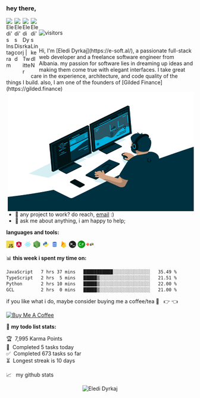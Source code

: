 ### hey there,

<a href="https://www.instagram.com/edyrkaj/">
  <img align="left" alt="Eledi's Instagram" width="22px" src="https://raw.githubusercontent.com/hussainweb/hussainweb/main/icons/instagram.png" />
</a>
<a href="https://discord.gg/eNjDhYXV">
  <img align="left" alt="Eledi's Discord" width="22px" src="https://raw.githubusercontent.com/peterthehan/peterthehan/master/assets/discord.svg" />
</a>
<a href="https://twitter.com/edyrkaj">
  <img align="left" alt="Eledi Dyrkaj | Twitter" width="22px" src="https://raw.githubusercontent.com/peterthehan/peterthehan/master/assets/twitter.svg" />
</a>
<a href="https://www.linkedin.com/in/eledidyrkaj/">
  <img align="left" alt="Eledi's LinkedIN" width="22px" src="https://raw.githubusercontent.com/peterthehan/peterthehan/master/assets/linkedin.svg" />
</a>
</br>

![visitors](https://api.visitorbadge.io/api/visitors?path=https%3A%2F%2Fgithub.com%2Fedyrkaj%2Fedyrkaj&label=visitors&labelColor=%232ccce4&countColor=%23697689&style=flat)

<br />
Hi, I'm [Eledi Dyrkaj](https://e-soft.al/), a passionate full-stack web developer and a freelance software engineer from Albania. my passion for software lies in dreaming up ideas and making them come true with elegant interfaces. I take great care in the experience, architecture, and code quality of the things I build.
also, I am one of the founders of [Gilded Finance](https://gilded.finance)

<img align="right" alt="GIF" src="https://github.com/edyrkaj/edyrkaj/blob/main/coding.gif?raw=true" width="500" height="320" />

- 💼 any project to work? do reach, [email](mailto:eledi.dyrkaj@e-soft.al) :)
- 💬 ask me about anything, i am happy to help;

**languages and tools:**

<code><img height="20" src="https://raw.githubusercontent.com/github/explore/80688e429a7d4ef2fca1e82350fe8e3517d3494d/topics/javascript/javascript.png"></code>
<code><img height="20" src="https://raw.githubusercontent.com/github/explore/80688e429a7d4ef2fca1e82350fe8e3517d3494d/topics/angular/angular.png"></code>
<code><img height="20" src="https://raw.githubusercontent.com/github/explore/80688e429a7d4ef2fca1e82350fe8e3517d3494d/topics/react/react.png"></code>
<code><img height="20" src="https://raw.githubusercontent.com/github/explore/80688e429a7d4ef2fca1e82350fe8e3517d3494d/topics/nodejs/nodejs.png"></code>
<code><img height="20" src="https://raw.githubusercontent.com/github/explore/80688e429a7d4ef2fca1e82350fe8e3517d3494d/topics/python/python.png"></code>
<code><img height="20" src="https://raw.githubusercontent.com/github/explore/80688e429a7d4ef2fca1e82350fe8e3517d3494d/topics/sql/sql.png"></code>
<code><img height="20" src="https://raw.githubusercontent.com/github/explore/80688e429a7d4ef2fca1e82350fe8e3517d3494d/topics/firebase/firebase.png"></code>
<code><img height="20" src="https://raw.githubusercontent.com/github/explore/80688e429a7d4ef2fca1e82350fe8e3517d3494d/topics/terminal/terminal.png"></code>
<code><img height="20" src="https://raw.githubusercontent.com/github/explore/80688e429a7d4ef2fca1e82350fe8e3517d3494d/topics/csharp/csharp.png"></code>
<code><img height="20" src="https://raw.githubusercontent.com/github/explore/80688e429a7d4ef2fca1e82350fe8e3517d3494d/topics/git/git.png"></code>
<!-- <code><img height="20" src="https://raw.githubusercontent.com/github/explore/80688e429a7d4ef2fca1e82350fe8e3517d3494d/topics/mysql/mysql.png"></code> -->
<!-- <code><img height="20" src="https://raw.githubusercontent.com/github/explore/80688e429a7d4ef2fca1e82350fe8e3517d3494d/topics/cpp/cpp.png"></code> -->
<!-- <code><img height="20" src="https://raw.githubusercontent.com/github/explore/5c058a388828bb5fde0bcafd4bc867b5bb3f26f3/topics/graphql/graphql.png"></code> -->

📊&nbsp;**this week i spent my time on:**

<!--START_SECTION:waka-->

```text
JavaScript   7 hrs 37 mins   ███████████░░░░░░░░░░░░░░   35.49 %
TypeScript   2 hrs  5 mins   █████▒░░░░░░░░░░░░░░░░░░░   21.51 %
Python       2 hrs 10 mins   █████▒░░░░░░░░░░░░░░░░░░░   22.00 %
GCL          2 hrs  0 mins   █████▒░░░░░░░░░░░░░░░░░░░   21.00 %
```

<!--END_SECTION:waka-->

if you like what i do, maybe consider buying me a coffee/tea 🥺 &nbsp; 👉 👈

<a href="https://www.buymeacoffee.com/edyrkaj" target="_blank">
  <img src="https://cdn.buymeacoffee.com/buttons/v2/default-red.png" alt="Buy Me A Coffee" width="150" >
</a>

🚧  **my todo list stats:**
<!-- TODO-IST:START -->
🏆 &nbsp;7,995 Karma Points <br>
🌸 &nbsp;Completed 5 tasks today <br>
✅ &nbsp;Completed 673 tasks so far <br>
⏳ &nbsp;Longest streak is 10 days <br>
<!-- TODO-IST:END -->


📈 &nbsp; my github stats

<p align="center">
<img src="https://github-readme-stats.vercel.app/api?username=edyrkaj&count_private=true&show_icons=true" alt="Eledi Dyrkaj" />



